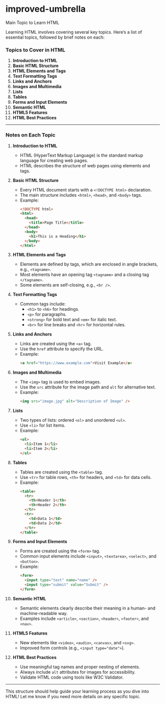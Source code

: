 # improved-umbrella
Main Topic to Learn HTML

Learning HTML involves covering several key topics. Here’s a list of essential topics, followed by brief notes on each:

### Topics to Cover in HTML

1. **Introduction to HTML**
2. **Basic HTML Structure**
3. **HTML Elements and Tags**
4. **Text Formatting Tags**
5. **Links and Anchors**
6. **Images and Multimedia**
7. **Lists**
8. **Tables**
9. **Forms and Input Elements**
10. **Semantic HTML**
11. **HTML5 Features**
12. **HTML Best Practices**

---

### Notes on Each Topic

1. **Introduction to HTML**
   - HTML (HyperText Markup Language) is the standard markup language for creating web pages.
   - HTML describes the structure of web pages using elements and tags.

2. **Basic HTML Structure**
   - Every HTML document starts with a `<!DOCTYPE html>` declaration.
   - The main structure includes `<html>`, `<head>`, and `<body>` tags.
   - Example:
     ```html
     <!DOCTYPE html>
     <html>
       <head>
         <title>Page Title</title>
       </head>
       <body>
         <h1>This is a Heading</h1>
       </body>
     </html>
     ```

3. **HTML Elements and Tags**
   - Elements are defined by tags, which are enclosed in angle brackets, e.g., `<tagname>`.
   - Most elements have an opening tag `<tagname>` and a closing tag `</tagname>`.
   - Some elements are self-closing, e.g., `<br />`.

4. **Text Formatting Tags**
   - Common tags include:
     - `<h1>` to `<h6>` for headings.
     - `<p>` for paragraphs.
     - `<strong>` for bold text and `<em>` for italic text.
     - `<br>` for line breaks and `<hr>` for horizontal rules.

5. **Links and Anchors**
   - Links are created using the `<a>` tag.
   - Use the `href` attribute to specify the URL.
   - Example:
     ```html
     <a href="https://www.example.com">Visit Example</a>
     ```

6. **Images and Multimedia**
   - The `<img>` tag is used to embed images.
   - Use the `src` attribute for the image path and `alt` for alternative text.
   - Example:
     ```html
     <img src="image.jpg" alt="Description of Image" />
     ```

7. **Lists**
   - Two types of lists: ordered `<ol>` and unordered `<ul>`.
   - Use `<li>` for list items.
   - Example:
     ```html
     <ul>
       <li>Item 1</li>
       <li>Item 2</li>
     </ul>
     ```

8. **Tables**
   - Tables are created using the `<table>` tag.
   - Use `<tr>` for table rows, `<th>` for headers, and `<td>` for data cells.
   - Example:
     ```html
     <table>
       <tr>
         <th>Header 1</th>
         <th>Header 2</th>
       </tr>
       <tr>
         <td>Data 1</td>
         <td>Data 2</td>
       </tr>
     </table>
     ```

9. **Forms and Input Elements**
   - Forms are created using the `<form>` tag.
   - Common input elements include `<input>`, `<textarea>`, `<select>`, and `<button>`.
   - Example:
     ```html
     <form>
       <input type="text" name="name" />
       <input type="submit" value="Submit" />
     </form>
     ```

10. **Semantic HTML**
    - Semantic elements clearly describe their meaning in a human- and machine-readable way.
    - Examples include `<article>`, `<section>`, `<header>`, `<footer>`, and `<nav>`.

11. **HTML5 Features**
    - New elements like `<video>`, `<audio>`, `<canvas>`, and `<svg>`.
    - Improved form controls (e.g., `<input type="date">`).

12. **HTML Best Practices**
    - Use meaningful tag names and proper nesting of elements.
    - Always include `alt` attributes for images for accessibility.
    - Validate HTML code using tools like W3C Validator.

---

This structure should help guide your learning process as you dive into HTML! Let me know if you need more details on any specific topic.
